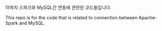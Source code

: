 아파치 스파크와 MySQL간 연동에 관련된 코드들입니다.

This repo is for the code that is related to connection between Apache-Spark and MySQL.
